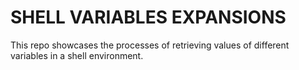 # SHELL VARIABLES EXPANSIONS  
This repo showcases the processes of retrieving values of different variables in a shell environment.
